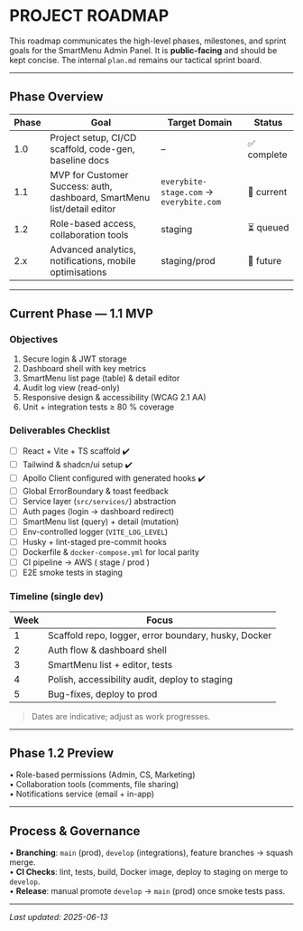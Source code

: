 # PROJECT ROADMAP

This roadmap communicates the high-level phases, milestones, and sprint goals for the SmartMenu Admin Panel.  It is **public-facing** and should be kept concise.  The internal `plan.md` remains our tactical sprint board.

---

## Phase Overview

| Phase | Goal | Target Domain | Status |
|-------|------|---------------|--------|
| 1.0   | Project setup, CI/CD scaffold, code-gen, baseline docs | – | ✅ complete |
| 1.1   | MVP for Customer Success: auth, dashboard, SmartMenu list/detail editor | `everybite-stage.com` → `everybite.com` | 🚧 current |
| 1.2   | Role-based access, collaboration tools | staging | ⏳ queued |
| 2.x   | Advanced analytics, notifications, mobile optimisations | staging/prod | 🔮 future |

---

## Current Phase — 1.1 MVP

### Objectives
1. Secure login & JWT storage
2. Dashboard shell with key metrics
3. SmartMenu list page (table) & detail editor
4. Audit log view (read-only)
5. Responsive design & accessibility (WCAG 2.1 AA)
6. Unit + integration tests ≥ 80 % coverage

### Deliverables Checklist
- [ ] React + Vite + TS scaffold ✔️
- [ ] Tailwind & shadcn/ui setup ✔️
- [ ] Apollo Client configured with generated hooks ✔️
- [ ] Global ErrorBoundary & toast feedback
- [ ] Service layer (`src/services/`) abstraction
- [ ] Auth pages (login → dashboard redirect)
- [ ] SmartMenu list (query) + detail (mutation)
- [ ] Env-controlled logger (`VITE_LOG_LEVEL`)
- [ ] Husky + lint-staged pre-commit hooks
- [ ] Dockerfile & `docker-compose.yml` for local parity
- [ ] CI pipeline → AWS ( stage / prod )
- [ ] E2E smoke tests in staging

### Timeline (single dev)
| Week | Focus |
|------|-------|
| 1 | Scaffold repo, logger, error boundary, husky, Docker |
| 2 | Auth flow & dashboard shell |
| 3 | SmartMenu list + editor, tests |
| 4 | Polish, accessibility audit, deploy to staging |
| 5 | Bug-fixes, deploy to prod |

> Dates are indicative; adjust as work progresses.

---

## Phase 1.2 Preview
• Role-based permissions (Admin, CS, Marketing)  
• Collaboration tools (comments, file sharing)  
• Notifications service (email + in-app)

---

## Process & Governance
• **Branching**: `main` (prod), `develop` (integrations), feature branches → squash merge.  
• **CI Checks**: lint, tests, build, Docker image, deploy to staging on merge to `develop`.  
• **Release**: manual promote `develop` → `main` (prod) once smoke tests pass.

---

_Last updated: 2025-06-13_
